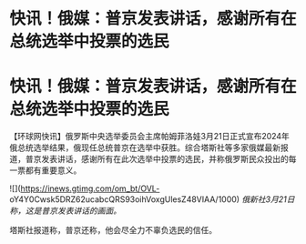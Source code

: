 # 快讯！俄媒：普京发表讲话，感谢所有在总统选举中投票的选民

# 快讯！俄媒：普京发表讲话，感谢所有在总统选举中投票的选民

【环球网快讯】俄罗斯中央选举委员会主席帕姆菲洛娃3月21日正式宣布2024年俄总统选举结果，俄现任总统普京在选举中获胜。综合塔斯社等多家俄媒最新报道，普京发表讲话，感谢所有在此次选举中投票的选民，并称俄罗斯民众投出的每一票都有重要意义。

![](https://inews.gtimg.com/om_bt/OVL-
oY4Y0Cwsk5DRZ62ucabcQRS93oihVoxgUlesZ48VIAA/1000) _俄新社3月21日称，这是普京发表讲话的画面。_

塔斯社报道称，普京还称，他会尽全力不辜负选民的信任。

